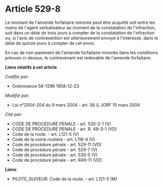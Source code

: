 # Article 529-8

Le montant de l'amende forfaitaire minorée peut être acquitté soit entre les mains de l'agent verbalisateur au moment de la
constatation de l'infraction, soit dans un délai de trois jours à compter de la constatation de l'infraction ou, si l'avis de
contravention est ultérieurement envoyé à l'intéressé, dans le délai de quinze jours à compter de cet envoi.

En cas de non-paiement de l'amende forfaitaire minorée dans les conditions prévues ci-dessus, le contrevenant est redevable
de l'amende forfaitaire.

**Liens relatifs à cet article**

_Codifié par_:

  - Ordonnance 58-1296 1958-12-23

_Modifié par_:

  - Loi n°2004-204 du 9 mars 2004 - art. 56 () JORF 10 mars 2004

_Cité par_:

  - CODE DE PROCEDURE PENALE - art. 530-2-1 (V)
  - CODE DE PROCEDURE PENALE - art. R. 49-3-1 (VD)
  - Code de la route. - art. L121-5 (V)
  - Code de la voirie routière - art. L118-4 (V)
  - Code de procédure pénale - art. 529-11 (VD)
  - Code de procédure pénale - art. 529-7 (V)
  - Code de procédure pénale - art. 530-5 (V)
  - Code de procédure pénale - art. R49-11 (VD)

**Liens**:

  - PILOTE_SUIVEUR: Code de la route. - art. L121-5 (M)
